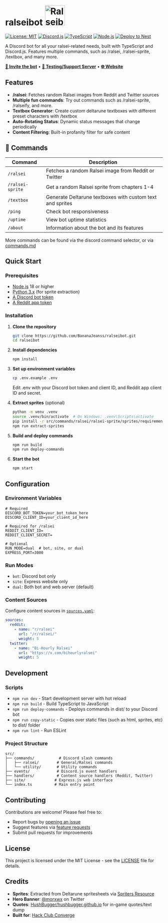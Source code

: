<h1>
ralseibot 
<img src="https://cdn.discordapp.com/avatars/1388252423197561013/f1221d7a75b7ce0295751d5498e20a74?size=256" alt="Ralseibot Avatar" width="64" height="64">
</h1>

[![License: MIT](https://img.shields.io/badge/License-MIT-yellow.svg)](LICENSE)
[![Discord.js](https://img.shields.io/badge/discord.js-v14-blue.svg)](https://discord.js.org/)
[![TypeScript](https://img.shields.io/badge/TypeScript-5.8-blue.svg)](https://www.typescriptlang.org/)
[![Node.js](https://img.shields.io/badge/Node.js-18%2B-green.svg)](https://nodejs.org/)
[![Deploy to Nest](https://github.com/BananaJeanss/ralseibot/actions/workflows/main.yml/badge.svg)](https://github.com/BananaJeanss/ralseibot/actions/workflows/main.yml)

A Discord bot for all your ralsei-related needs, built with TypeScript and Discord.js. Features multiple commands, such as /ralsei, /ralsei-sprite, /textbox, and many more.

[**🔗 Invite the bot**](https://discord.com/oauth2/authorize?client_id=1388252423197561013) • [**💬 Testing/Support Server**](https://discord.gg/mNaHqRPtKq) • [**🌐 Website**](https://ralseibot.bnajns.hackclub.app)

## Features

- **/ralsei**: Fetches random Ralsei images from Reddit and Twitter sources
- **Multiple fun commands**: Try out commands such as /ralsei-sprite, /ralseify, and more.
- **Textbox Generator**: Create custom deltarune textboxes with different preset characters with /textbox
- **Auto-Rotating Status**: Dynamic status messages that change periodically
- **Content Filtering**: Built-in profanity filter for safe content

## 🤖 Commands

| Command          | Description                                               |
| ---------------- | --------------------------------------------------------- |
| `/ralsei`        | Fetches a random Ralsei image from Reddit or Twitter      |
| `/ralsei-sprite` | Get a random Ralsei sprite from chapters 1-4              |
| `/textbox`       | Generate Deltarune textboxes with custom text and sprites |
| `/ping`          | Check bot responsiveness                                  |
| `/uptime`        | View bot uptime statistics                                |
| `/about`         | Information about the bot and its features                |

More commands can be found via the discord command selector, or via [commands.md](commands.md)

## Quick Start

### Prerequisites

- [Node.js](https://nodejs.org/) 18 or higher
- [Python 3.x](https://python.org/) (for sprite extraction)
- [A Discord bot token](https://discord.com/developers/applications)
- [A Reddit app token](https://www.reddit.com/prefs/apps)

### Installation

1. **Clone the repository**

   ```bash
   git clone https://github.com/BananaJeanss/ralseibot.git
   cd ralseibot
   ```

2. **Install dependencies**

   ```bash
   npm install
   ```

3. **Set up environment variables**

   ```bash
   cp .env.example .env
   ```

   Edit .env with your Discord bot token and client ID, and Reddit app client ID and secret.

4. **Extract sprites** (optional)

   ```bash
   python -m venv .venv
   source .venv/bin/activate  # On Windows: .venv\Scripts\activate
   pip install -r src/commands/ralsei/ralsei-sprite/sprites/requirements.txt
   npm run extract-sprites
   ```

5. **Build and deploy commands**

   ```bash
   npm run build
   npm run deploy-commands
   ```

6. **Start the bot**
   ```bash
   npm start
   ```

## Configuration

### Environment Variables

```env
# Required
DISCORD_BOT_TOKEN=your_bot_token_here
DISCORD_CLIENT_ID=your_client_id_here

# Required for /ralsei
REDDIT_CLIENT_ID=
REDDIT_CLIENT_SECRET=

# Optional
RUN_MODE=dual  # bot, site, or dual
EXPRESS_PORT=3000
```

### Run Modes

- `bot`: Discord bot only
- `site`: Express website only
- `dual`: Both bot and web server (default)

### Content Sources

Configure content sources in [`sources.yaml`](sources.yaml):

```yaml
sources:
  reddit:
    - name: "r/ralsei"
      url: "/r/ralsei/"
      weight: 5
  twitter:
    - name: "Bi-Hourly Ralsei"
      url: "https://x.com/bihourlyralsei"
      weight: 5
```

## Development

### Scripts

- `npm run dev` - Start development server with hot reload
- `npm run build` - Build TypeScript to JavaScript
- `npm run deploy-commands` - Deploys commands in dist/ to your Discord bot
- `npm run copy-static` - Copies over static files (such as html, sprites, etc) to dist/ folder
- `npm run lint` - Run ESLint

### Project Structure

```
src/
├── commands/           # Discord slash commands
│   ├── ralsei/        # General/Ralsei commands
│   └── utility/       # Utility commands
├── events/            # Discord.js event handlers
├── handlers/          # Content source handlers (Reddit, Twitter)
├── site/             # Express.js web interface
└── index.ts          # Main entry point
```

## Contributing

Contributions are welcome! Please feel free to:

- Report bugs by [opening an issue](https://github.com/BananaJeanss/ralseibot/issues)
- Suggest features via [feature requests](https://github.com/BananaJeanss/ralseibot/issues)
- Submit pull requests for improvements

## License

This project is licensed under the MIT License - see the [LICENSE](LICENSE) file for details.

## Credits

- **Sprites**: Extracted from Deltarune spritesheets via [Spriters Resource](https://www.spriters-resource.com/)
- **Hero Banner**: [@morxwx](https://x.com/morxwx) on Twitter
- **Quotes**: [HushBugger/hushbugger.github.io](https://github.com/HushBugger/hushbugger.github.io/tree/master/deltarune/text)
  for in-game quotes/text dump
- **Built for**: [Hack Club Converge](https://converge.hackclub.com/)
